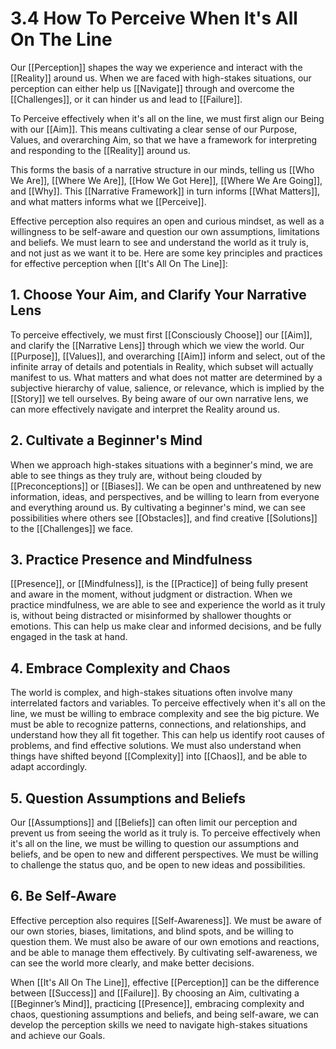 # 3.4 How To Perceive When It's All On The Line

Our [[Perception]] shapes the way we experience and interact with the [[Reality]] around us. When we are faced with high-stakes situations, our perception can either help us [[Navigate]] through and overcome the [[Challenges]], or it can hinder us and lead to [[Failure]].

To Perceive effectively when it's all on the line, we must first align our Being with our [[Aim]]. This means cultivating a clear sense of our Purpose, Values, and overarching Aim, so that we have a framework for interpreting and responding to the [[Reality]] around us.

This forms the basis of a narrative structure in our minds, telling us [[Who We Are]], [[Where We Are]], [[How We Got Here]], [[Where We Are Going]], and [[Why]]. This [[Narrative Framework]] in turn informs [[What Matters]], and what matters informs what we [[Perceive]]. 

Effective perception also requires an open and curious mindset, as well as a willingness to be self-aware and question our own assumptions, limitations and beliefs. We must learn to see and understand the world as it truly is, and not just as we want it to be. Here are some key principles and practices for effective perception when [[It's All On The Line]]: 

## 1. Choose Your Aim, and Clarify Your Narrative Lens

To perceive effectively, we must first [[Consciously Choose]] our [[Aim]], and clarify the [[Narrative Lens]] through which we view the world. Our [[Purpose]], [[Values]], and overarching [[Aim]] inform and select, out of the infinite array of details and potentials in Reality, which subset will actually manifest to us. What matters and what does not matter are determined by a subjective hierarchy of value, salience, or relevance, which is implied by the [[Story]] we tell ourselves. By being aware of our own narrative lens, we can more effectively navigate and interpret the Reality around us.


## 2. Cultivate a Beginner's Mind

When we approach high-stakes situations with a beginner's mind, we are able to see things as they truly are, without being clouded by [[Preconceptions]] or [[Biases]]. We can be open and unthreatened by new information, ideas, and perspectives, and be willing to learn from everyone and everything around us. By cultivating a beginner's mind, we can see possibilities where others see [[Obstacles]], and find creative [[Solutions]] to the [[Challenges]] we face.

## 3. Practice Presence and Mindfulness

[[Presence]], or [[Mindfulness]], is the [[Practice]] of being fully present and aware in the moment, without judgment or distraction. When we practice mindfulness, we are able to see and experience the world as it truly is, without being distracted or misinformed by shallower thoughts or emotions. This can help us make clear and informed decisions, and be fully engaged in the task at hand.

## 4. Embrace Complexity and Chaos

The world is complex, and high-stakes situations often involve many interrelated factors and variables. To perceive effectively when it's all on the line, we must be willing to embrace complexity and see the big picture. We must be able to recognize patterns, connections, and relationships, and understand how they all fit together. This can help us identify root causes of problems, and find effective solutions. We must also understand when things have shifted beyond [[Complexity]] into [[Chaos]], and be able to adapt accordingly.

## 5. Question Assumptions and Beliefs

Our [[Assumptions]] and [[Beliefs]] can often limit our perception and prevent us from seeing the world as it truly is. To perceive effectively when it's all on the line, we must be willing to question our assumptions and beliefs, and be open to new and different perspectives. We must be willing to challenge the status quo, and be open to new ideas and possibilities.

## 6. Be Self-Aware

Effective perception also requires [[Self-Awareness]]. We must be aware of our own stories, biases, limitations, and blind spots, and be willing to question them. We must also be aware of our own emotions and reactions, and be able to manage them effectively. By cultivating self-awareness, we can see the world more clearly, and make better decisions.

When [[It's All On The Line]], effective [[Perception]] can be the difference between [[Success]] and [[Failure]]. By choosing an Aim, cultivating a [[Beginner’s Mind]], practicing [[Presence]], embracing complexity and chaos, questioning assumptions and beliefs, and being self-aware, we can develop the perception skills we need to navigate high-stakes situations and achieve our Goals.